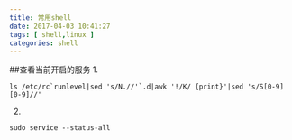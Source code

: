 ```yaml
---
title: 常用shell
date: 2017-04-03 10:41:27
tags: [ shell,linux ]
categories: shell
---
```


##查看当前开启的服务
1. 
```shell
ls /etc/rc`runlevel|sed 's/N.//'`.d|awk '!/K/ {print}'|sed 's/S[0-9][0-9]//'
```
2. 
```shell
sudo service --status-all
```